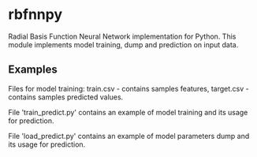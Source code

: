 rbfnnpy
=======

Radial Basis Function Neural Network implementation for Python.
This module implements model training, dump and prediction on input data.

## Examples

Files for model training: train.csv - contains samples features, target.csv - contains samples predicted values.

File 'train_predict.py' contains an example of model training and its usage for prediction.

File 'load_predict.py' contains an example of model parameters dump and its usage for prediction.